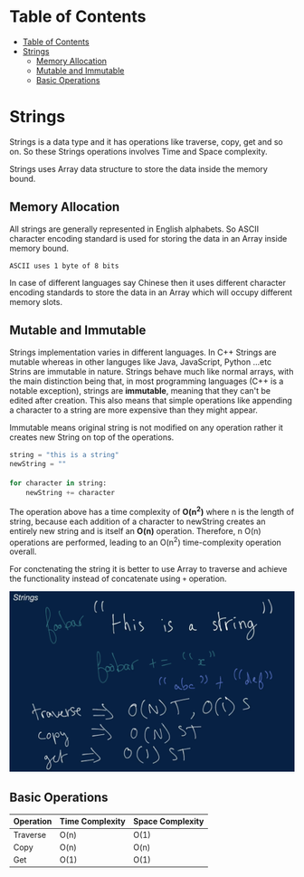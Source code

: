 Table of Contents
=================

   * [Table of Contents](#table-of-contents)
   * [Strings](#strings)
      * [Memory Allocation](#memory-allocation)
      * [Mutable and Immutable](#mutable-and-immutable)
      * [Basic Operations](#basic-operations)

# Strings

Strings is a data type and it has operations like traverse, copy, get and so on. So these Strings operations involves Time and Space complexity. 

Strings uses Array data structure to store the data inside the memory bound.

## Memory Allocation

All strings are generally represented in English alphabets. So ASCII character encoding standard is used for storing the data in an Array inside memory bound.

```
ASCII uses 1 byte of 8 bits
```

In case of different languages say Chinese then it uses different character encoding standards to store the data in an Array which will occupy different memory slots.

## Mutable and Immutable

Strings implementation varies in different languages. In C++ Strings are mutable whereas in other languges like Java, JavaScript, Python ...etc Strins are immutable in nature. Strings behave much like normal arrays, with the main distinction being that, in most programming languages (C++ is a notable exception), strings are
<b>immutable</b>, meaning that they can't be edited after creation. This also means that simple operations like appending a character to a string are more
expensive than they might appear.

Immutable means original string is not modified on any operation rather it creates new String on top of the operations.

```py
string = "this is a string"
newString = ""

for character in string:
    newString += character
```

  The operation above has a time complexity of <b>O(n<sup>2</sup>)</b> where n
  is the length of <span>string</span>, because each addition of a character to
  <span>newString</span> creates an entirely new string and is itself an
  <b>O(n)</b> operation. Therefore, n O(n) operations are performed, leading to
  an O(n<sup>2</sup>) time-complexity operation overall.

For conctenating the string it is better to use Array to traverse and achieve the functionality instead of concatenate using `+` operation.


![Strings](images/Strings/Strings.png "Strings")

## Basic Operations

| Operation | Time Complexity  |  Space Complexity |
| ------------- | ------------- |------------- |
| Traverse  | O(n) |  O(1) |
| Copy   | O(n)  |  O(n)  |
| Get  | O(1) | O(1) |

